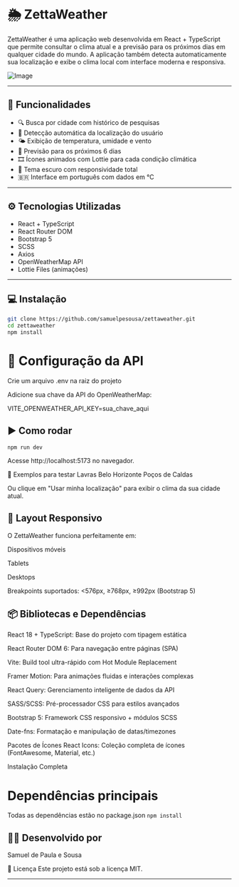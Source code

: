 # 🌦️ ZettaWeather

ZettaWeather é uma aplicação web desenvolvida em React + TypeScript que permite consultar o clima atual e a previsão para os próximos dias em qualquer cidade do mundo. A aplicação também detecta automaticamente sua localização e exibe o clima local com interface moderna e responsiva.

![Image](https://github.com/user-attachments/assets/ff1653d7-7681-47c7-903a-ec9371606809)

---

## 🚀 Funcionalidades

- 🔍 Busca por cidade com histórico de pesquisas
- 📍 Detecção automática da localização do usuário
- 🌤️ Exibição de temperatura, umidade e vento
- 📅 Previsão para os próximos 6 dias
- 🎞️ Ícones animados com Lottie para cada condição climática
- 🌙 Tema escuro com responsividade total
- 🇧🇷 Interface em português com dados em °C

---

## ⚙️ Tecnologias Utilizadas

- React + TypeScript
- React Router DOM
- Bootstrap 5
- SCSS
- Axios
- OpenWeatherMap API
- Lottie Files (animações)

---

## 💻 Instalação

```bash
git clone https://github.com/samuelpesousa/zettaweather.git
cd zettaweather
npm install
```
# 🔐 Configuração da API
Crie um arquivo .env na raiz do projeto

Adicione sua chave da API do OpenWeatherMap:

VITE_OPENWEATHER_API_KEY=sua_chave_aqui

## ▶️ Como rodar
```
npm run dev
```
Acesse http://localhost:5173 no navegador.

🧪 Exemplos para testar
Lavras
Belo Horizonte
Poços de Caldas

Ou clique em "Usar minha localização" para exibir o clima da sua cidade atual.

## 📱 Layout Responsivo
O ZettaWeather funciona perfeitamente em:

Dispositivos móveis

Tablets

Desktops

Breakpoints suportados: <576px, ≥768px, ≥992px (Bootstrap 5)

## 📦 Bibliotecas e Dependências

React 18 + TypeScript: Base do projeto com tipagem estática

React Router DOM 6: Para navegação entre páginas (SPA)

Vite: Build tool ultra-rápido com Hot Module Replacement

Framer Motion: Para animações fluidas e interações complexas

React Query: Gerenciamento inteligente de dados da API

SASS/SCSS: Pré-processador CSS para estilos avançados

Bootstrap 5: Framework CSS responsivo + módulos SCSS

Date-fns: Formatação e manipulação de datas/timezones

Pacotes de Ícones
React Icons: Coleção completa de ícones (FontAwesome, Material, etc.)


Instalação Completa

# Dependências principais
Todas as dependências estão no package.json
 ``` npm install  ```

## 👨‍💻 Desenvolvido por
Samuel de Paula e Sousa

📄 Licença
Este projeto está sob a licença MIT.

---

